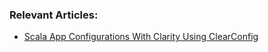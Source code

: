 
### Relevant Articles:
- [Scala App Configurations With Clarity Using ClearConfig](https://www.baeldung.com/scala/clearconfig)
